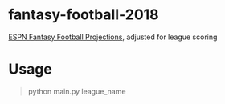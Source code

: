 # fantasy-football-2018
[ESPN Fantasy Football Projections](http://games.espn.com/ffl/tools/projections?&startIndex=40), adjusted for league scoring

# Usage
> python main.py league_name
